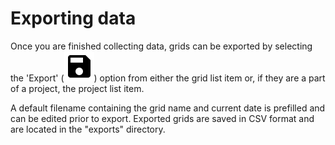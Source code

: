 <link rel="stylesheet" type="text/css" href="_styles/styles.css">

# Exporting data

Once you are finished collecting data, grids can be exported by selecting the 'Export' (<img class="icon" src="_static/icons/save.png">) option from either the grid list item or, if they are a part of a project, the project list item.

A default filename containing the grid name and current date is prefilled and can be edited prior to export. 
Exported grids are saved in CSV format and are located in the "exports" directory.